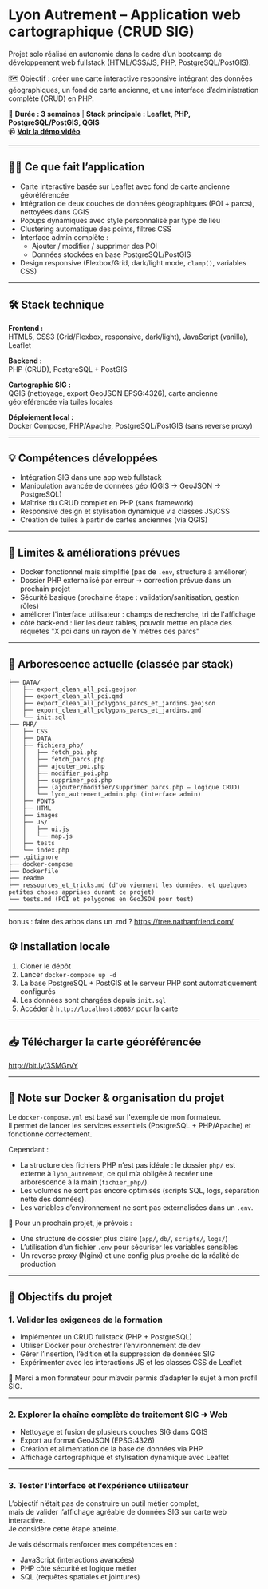 # Lyon Autrement – Application web cartographique (CRUD SIG)

Projet solo réalisé en autonomie dans le cadre d’un bootcamp de développement web fullstack (HTML/CSS/JS, PHP, PostgreSQL/PostGIS).

🗺️ Objectif : créer une carte interactive responsive intégrant des données géographiques, un fond de carte ancienne, et une interface d’administration complète (CRUD) en PHP.

📍 **Durée : 3 semaines** | **Stack principale : Leaflet, PHP, PostgreSQL/PostGIS, QGIS**  
📹 **[Voir la démo vidéo](https://youtu.be/WPlKPN56bd4)** 

---

## 👩‍💻 Ce que fait l’application

- Carte interactive basée sur Leaflet avec fond de carte ancienne géoréférencée
- Intégration de deux couches de données géographiques (POI + parcs), nettoyées dans QGIS
- Popups dynamiques avec style personnalisé par type de lieu
- Clustering automatique des points, filtres CSS
- Interface admin complète :
  - Ajouter / modifier / supprimer des POI
  - Données stockées en base PostgreSQL/PostGIS
- Design responsive (Flexbox/Grid, dark/light mode, `clamp()`, variables CSS)

---

## 🛠️ Stack technique

**Frontend :**  
HTML5, CSS3 (Grid/Flexbox, responsive, dark/light), JavaScript (vanilla), Leaflet

**Backend :**  
PHP (CRUD), PostgreSQL + PostGIS

**Cartographie SIG :**  
QGIS (nettoyage, export GeoJSON EPSG:4326), carte ancienne géoréférencée via tuiles locales

**Déploiement local :**  
Docker Compose, PHP/Apache, PostgreSQL/PostGIS (sans reverse proxy)

---

## 💡 Compétences développées

- Intégration SIG dans une app web fullstack
- Manipulation avancée de données géo (QGIS → GeoJSON → PostgreSQL)
- Maîtrise du CRUD complet en PHP (sans framework)
- Responsive design et stylisation dynamique via classes JS/CSS
- Création de tuiles à partir de cartes anciennes (via QGIS)

---

## 🔄 Limites & améliorations prévues

- Docker fonctionnel mais simplifié (pas de `.env`, structure à améliorer)
- Dossier PHP externalisé par erreur ➜ correction prévue dans un prochain projet
- Sécurité basique (prochaine étape : validation/sanitisation, gestion rôles)
- améliorer l'interface utilisateur : champs de recherche, tri de l'affichage
- côté back-end : lier les deux tables, pouvoir mettre en place des requêtes "X poi dans un rayon de Y mètres des parcs"

---

## 📁 Arborescence actuelle (classée par stack)

```text
├── DATA/
│   ├── export_clean_all_poi.geojson
│   ├── export_clean_all_poi.qmd
│   ├── export_clean_all_polygons_parcs_et_jardins.geojson
│   ├── export_clean_all_polygons_parcs_et_jardins.qmd
│   └── init.sql
├── PHP/
│   ├── CSS
│   ├── DATA
│   ├── fichiers_php/
│   │   ├── fetch_poi.php           
│   │   ├── fetch_parcs.php       
│   │   ├── ajouter_poi.php          
│   │   ├── modifier_poi.php          
│   │   ├── supprimer_poi.php
│   │   ├── (ajouter/modifier/supprimer parcs.php – logique CRUD)
│   │   └── lyon_autrement_admin.php (interface admin)
│   ├── FONTS
│   ├── HTML
│   ├── images
│   ├── JS/
│   │   ├── ui.js
│   │   └── map.js
│   ├── tests
│   └── index.php
├── .gitignore
├── docker-compose
├── Dockerfile
├── readme
├── ressources_et_tricks.md (d'où viennent les données, et quelques petites choses apprises durant ce projet)
└── tests.md (POI et polygones en GeoJSON pour test) 
```
---
bonus : faire des arbos dans un .md ? 
https://tree.nathanfriend.com/ 

## ⚙️ Installation locale

1. Cloner le dépôt
2. Lancer `docker-compose up -d`
3. La base PostgreSQL + PostGIS et le serveur PHP sont automatiquement configurés
4. Les données sont chargées depuis `init.sql`
5. Accéder à `http://localhost:8083/` pour la carte

---

## 📥 Télécharger la carte géoréférencée

http://bit.ly/3SMGrvY 

--- 

## 🐳 Note sur Docker & organisation du projet

Le `docker-compose.yml` est basé sur l'exemple de mon formateur.  
Il permet de lancer les services essentiels (PostgreSQL + PHP/Apache) et fonctionne correctement.

Cependant :
- La structure des fichiers PHP n’est pas idéale : le dossier `php/` est externe à `lyon_autrement`, ce qui m’a obligée à recréer une arborescence à la main (`fichier_php/`).
- Les volumes ne sont pas encore optimisés (scripts SQL, logs, séparation nette des données).
- Les variables d’environnement ne sont pas externalisées dans un `.env`.

🎯 Pour un prochain projet, je prévois :
- Une structure de dossier plus claire (`app/`, `db/`, `scripts/`, `logs/`)
- L’utilisation d’un fichier `.env` pour sécuriser les variables sensibles
- Un reverse proxy (Nginx) et une config plus proche de la réalité de production

---
## 🎯 Objectifs du projet

### 1. Valider les exigences de la formation

- Implémenter un CRUD fullstack (PHP + PostgreSQL)
- Utiliser Docker pour orchestrer l’environnement de dev
- Gérer l’insertion, l’édition et la suppression de données SIG
- Expérimenter avec les interactions JS et les classes CSS de Leaflet

📝 Merci à mon formateur pour m’avoir permis d’adapter le sujet à mon profil SIG.

---

### 2. Explorer la chaîne complète de traitement SIG ➜ Web

- Nettoyage et fusion de plusieurs couches SIG dans QGIS
- Export au format GeoJSON (EPSG:4326)
- Création et alimentation de la base de données via PHP
- Affichage cartographique et stylisation dynamique avec Leaflet

---

### 3. Tester l’interface et l’expérience utilisateur

L’objectif n’était pas de construire un outil métier complet,  
mais de valider l’affichage agréable de données SIG sur carte web interactive.  
Je considère cette étape atteinte.

Je vais désormais renforcer mes compétences en :
- JavaScript (interactions avancées)
- PHP côté sécurité et logique métier
- SQL (requêtes spatiales et jointures)

